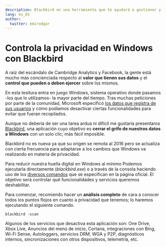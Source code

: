 ```yaml
---
description: Blackbird en una herramienta que te ayudará a gestionar y controlar los datos que compartes con Windows
lang: es_ES
author:
  twitter: emirodgar
---
```


# Controla la privacidad en Windows con Blackbird

A raíz del escándalo de Cambridge Analytics y Facebook, la gente está mucho más concienciada respecto al **valor que tienen sus datos** y el **control que pueden o deben ejercer** sobre los mismos.

En esta tesitura entra en juego Windows, sistema operativo donde pasamos -los que lo utilizamos- la mayor parte del tiempo. Tras muchas peticiones por parte de la comunidad, Microsoft especificó [los datos que registra de sus usuarios](https://blogs.windows.com/windowsexperience/2017/04/05/windows-10-privacy-journey-continues-more-transparency-and-controls-for-you/#xoczYDMPIxzxl4QG.97) y cómo podíamos desactivar ciertas funcionalidades para evitar que fueran recopilados.

<amp-twitter 
  width="375"
  height="472"
  layout="responsive"
  data-tweetid="992146812332118016">
</amp-twitter>

Aunque no debería de ser una tarea ardua ni difícil me gustaría presentaros [Blackbird](https://www.getblackbird.net), una aplicación cuyo objetivo es **cerrar el grifo de nuestros datos a Windows** con un solo clic; más fácil imposible. 

Blackbird no es nueva ya que su origen se remota al 2016 pero se actualiza con cierta frecuencia para adaptarse a los cambios que Windows va realizando en materia de privacidad.

<amp-twitter 
  width="375"
  height="472"
  layout="responsive"
  data-tweetid="813647098868625409">
</amp-twitter>

Para reducir nuestra huella digital en Windows al mínimo Podemos ejecutarla directamente (*blackbird.exe*) o a través de la consola haciendo uso de los [diversos comandos](https://www.getblackbird.net/documentation/) que se especifican en la página oficial. El objetivo será controlar qué funcionalidades y servicios queremos deshabilitar.

Para comenzar, recomiendo hacer un **análisis completo** de cara a conocer todos los puntos flojos en cuanto a privacidad que tenemos; lo haremos ejecutando el siguiente comando.

```
blackbird -scan
```

Algunos de los servicios que desactiva esta aplicación son: One Drive, Xbox Live, Anuncios del menú de inicio, Cortana, integraciones con Bing, Wi-Fi Sense, Autologgers, servicios DRM, WGA y P2P, diagnósticos internos, sincronizaciones con otros dispositivos, telemetría, etc. 
